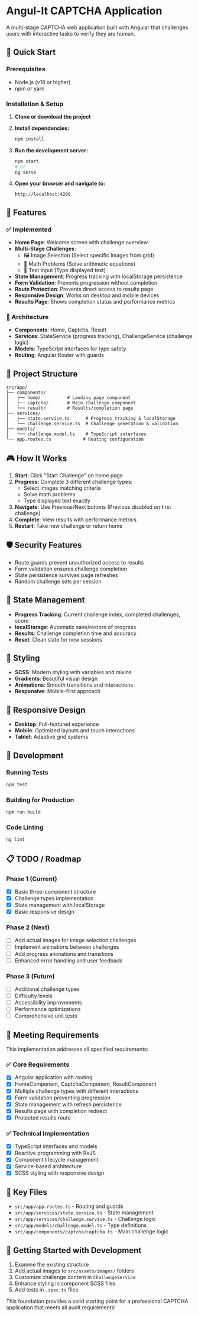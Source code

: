 # Angul-It CAPTCHA Application

A multi-stage CAPTCHA web application built with Angular that challenges users with interactive tasks to verify they are human.

## 🚀 Quick Start

### Prerequisites
- Node.js (v18 or higher)
- npm or yarn

### Installation & Setup

1. **Clone or download the project**
2. **Install dependencies:**
   ```bash
   npm install
   ```

3. **Run the development server:**
   ```bash
   npm start
   # or
   ng serve
   ```

4. **Open your browser and navigate to:**
   ```
   http://localhost:4200
   ```

## 🎯 Features

### ✅ Implemented
- **Home Page**: Welcome screen with challenge overview
- **Multi-Stage Challenges**:
  - 🖼️ Image Selection (Select specific images from grid)
  - 🧮 Math Problems (Solve arithmetic equations) 
  - 📝 Text Input (Type displayed text)
- **State Management**: Progress tracking with localStorage persistence
- **Form Validation**: Prevents progression without completion
- **Route Protection**: Prevents direct access to results page
- **Responsive Design**: Works on desktop and mobile devices
- **Results Page**: Shows completion status and performance metrics

### 🔧 Architecture
- **Components**: Home, Captcha, Result
- **Services**: StateService (progress tracking), ChallengeService (challenge logic)
- **Models**: TypeScript interfaces for type safety
- **Routing**: Angular Router with guards

## 📁 Project Structure

```
src/app/
├── components/
│   ├── home/          # Landing page component
│   ├── captcha/       # Main challenge component
│   └── result/        # Results/completion page
├── services/
│   ├── state.service.ts      # Progress tracking & localStorage
│   └── challenge.service.ts  # Challenge generation & validation
├── models/
│   └── challenge.model.ts    # TypeScript interfaces
└── app.routes.ts            # Routing configuration
```

## 🎮 How It Works

1. **Start**: Click "Start Challenge" on home page
2. **Progress**: Complete 3 different challenge types:
   - Select images matching criteria
   - Solve math problems  
   - Type displayed text exactly
3. **Navigate**: Use Previous/Next buttons (Previous disabled on first challenge)
4. **Complete**: View results with performance metrics
5. **Restart**: Take new challenge or return home

## 🛡️ Security Features

- Route guards prevent unauthorized access to results
- Form validation ensures challenge completion
- State persistence survives page refreshes
- Random challenge sets per session

## 🔄 State Management

- **Progress Tracking**: Current challenge index, completed challenges, score
- **localStorage**: Automatic save/restore of progress
- **Results**: Challenge completion time and accuracy
- **Reset**: Clean slate for new sessions

## 🎨 Styling

- **SCSS**: Modern styling with variables and mixins
- **Gradients**: Beautiful visual design
- **Animations**: Smooth transitions and interactions
- **Responsive**: Mobile-first approach

## 📱 Responsive Design

- **Desktop**: Full-featured experience
- **Mobile**: Optimized layouts and touch interactions
- **Tablet**: Adaptive grid systems

## 🧪 Development

### Running Tests
```bash
npm test
```

### Building for Production
```bash
npm run build
```

### Code Linting
```bash
ng lint
```

## 📋 TODO / Roadmap

### Phase 1 (Current)
- [x] Basic three-component structure
- [x] Challenge types implementation
- [x] State management with localStorage
- [x] Basic responsive design

### Phase 2 (Next)
- [ ] Add actual images for image selection challenges
- [ ] Implement animations between challenges
- [ ] Add progress animations and transitions
- [ ] Enhanced error handling and user feedback

### Phase 3 (Future)
- [ ] Additional challenge types
- [ ] Difficulty levels
- [ ] Accessibility improvements
- [ ] Performance optimizations
- [ ] Comprehensive unit tests

## 🎯 Meeting Requirements

This implementation addresses all specified requirements:

### ✅ Core Requirements
- [x] Angular application with routing
- [x] HomeComponent, CaptchaComponent, ResultComponent
- [x] Multiple challenge types with different interactions
- [x] Form validation preventing progression
- [x] State management with refresh persistence
- [x] Results page with completion redirect
- [x] Protected results route

### ✅ Technical Implementation
- [x] TypeScript interfaces and models
- [x] Reactive programming with RxJS
- [x] Component lifecycle management
- [x] Service-based architecture
- [x] SCSS styling with responsive design

## 🔗 Key Files

- `src/app/app.routes.ts` - Routing and guards
- `src/app/services/state.service.ts` - State management
- `src/app/services/challenge.service.ts` - Challenge logic
- `src/app/models/challenge.model.ts` - Type definitions
- `src/app/components/captcha/captcha.ts` - Main challenge logic

## 🚀 Getting Started with Development

1. Examine the existing structure
2. Add actual images to `src/assets/images/` folders
3. Customize challenge content in `ChallengeService`
4. Enhance styling in component SCSS files
5. Add tests in `.spec.ts` files

This foundation provides a solid starting point for a professional CAPTCHA application that meets all audit requirements!
